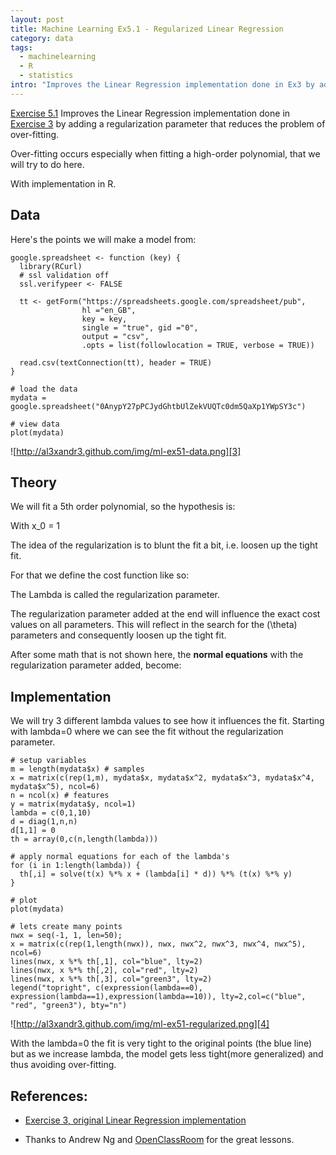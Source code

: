```yaml
--- 
layout: post
title: Machine Learning Ex5.1 - Regularized Linear Regression
category: data
tags:
  - machinelearning
  - R
  - statistics
intro: "Improves the Linear Regression implementation done in Ex3 by adding a regularization parameter that reduces the problem of over-fitting"
---
```


<script type="text/javascript" src="http://cdn.mathjax.org/mathjax/1.1-latest/MathJax.js?config=TeX-AMS-MML_HTMLorMML-full">
    MathJax.Hub.Config({
            jax: ["input/TeX", "output/HTML-CSS"],
        extensions: ["tex2jax.js","TeX/AMSmath.js","TeX/AMSsymbols.js",
                     "TeX/noUndefined.js"],
        tex2jax: {
            inlineMath: [ ["\\(","\\)"] ],
            displayMath: [ ['$$','$$'], ["\\[","\\]"], ["\\begin{displaymath}","\\end{displaymath}"] ],
            skipTags: ["script","noscript","style","textarea","pre","code"],
            ignoreClass: "tex2jax_ignore",
            processEscapes: false,
            processEnvironments: true,
            preview: "TeX"
        },
        showProcessingMessages: true,
        displayAlign: "left",
        displayIndent: "2em",
 
        "HTML-CSS": {
             scale: 100,
             availableFonts: ["STIX","TeX"],
             preferredFont: "TeX",
             webFont: "TeX",
             imageFont: "TeX",
             showMathMenu: true,
        },
        MMLorHTML: {
             prefer: {
                 MSIE:    "MML",
                 Firefox: "MML",
                 Opera:   "HTML",
                 other:   "HTML"
             }
        }
    });
</script>

[Exercise 5.1][1] Improves the Linear Regression implementation done in
[Exercise 3][2] by adding a regularization parameter that reduces the problem
of over-fitting.

Over-fitting occurs especially when fitting a high-order polynomial, that we
will try to do here.

With implementation in R.


## Data

Here's the points we will make a model from:

    
    google.spreadsheet <- function (key) {
      library(RCurl)
      # ssl validation off
      ssl.verifypeer <- FALSE
    
      tt <- getForm("https://spreadsheets.google.com/spreadsheet/pub", 
                    hl ="en_GB",
                    key = key, 
                    single = "true", gid ="0", 
                    output = "csv", 
                    .opts = list(followlocation = TRUE, verbose = TRUE)) 
    
      read.csv(textConnection(tt), header = TRUE)
    }
    
    # load the data
    mydata = google.spreadsheet("0AnypY27pPCJydGhtbUlZekVUQTc0dm5QaXp1YWpSY3c")
    
    # view data
    plot(mydata)
    

![http://al3xandr3.github.com/img/ml-ex51-data.png][3]

## Theory

We will fit a 5th order polynomial, so the hypothesis is:

<script type="math/tex; mode=display">
h_\theta(x) = \theta_0 x_0 + \theta_1 x_1 + \theta_2 x_2^2 + \theta_3 x_3^3 + \theta_4 x_4^4 + \theta_5 x_5^5
</script>

With x_0 = 1

The idea of the regularization is to blunt the fit a bit, i.e. loosen up the
tight fit.

For that we define the cost function like so:

<script type="math/tex; mode=display">
J(\theta) = \frac{1}{2m} [\sum_{i=1}^m ((h_\theta(x^{(i)}) - y^{(i)})^2) + \lambda \sum_{i=1}^n \theta^2]
</script>

The Lambda is called the regularization parameter.

The regularization parameter added at the end will influence the exact cost
values on all parameters. This will reflect in the search for the \(\theta\)
parameters and consequently loosen up the tight fit.

After some math that is not shown here, the **normal equations** with the
regularization parameter added, become:

<script type="math/tex; mode=display">
\theta = (X^T X + \lambda \begin{bmatrix} 0 & & & \\ & 1 & & \\ & & ... & \\ & & & 1 \end{bmatrix} )^{-1} (X^T y)
</script>

## Implementation

We will try 3 different lambda values to see how it influences the fit.
Starting with lambda=0 where we can see the fit without the
regularization parameter.

    
    # setup variables
    m = length(mydata$x) # samples
    x = matrix(c(rep(1,m), mydata$x, mydata$x^2, mydata$x^3, mydata$x^4, mydata$x^5), ncol=6)
    n = ncol(x) # features
    y = matrix(mydata$y, ncol=1)
    lambda = c(0,1,10)
    d = diag(1,n,n)
    d[1,1] = 0
    th = array(0,c(n,length(lambda)))
    
    # apply normal equations for each of the lambda's
    for (i in 1:length(lambda)) {
      th[,i] = solve(t(x) %*% x + (lambda[i] * d)) %*% (t(x) %*% y)
    }
    
    # plot
    plot(mydata)
    
    # lets create many points
    nwx = seq(-1, 1, len=50);
    x = matrix(c(rep(1,length(nwx)), nwx, nwx^2, nwx^3, nwx^4, nwx^5), ncol=6)
    lines(nwx, x %*% th[,1], col="blue", lty=2)
    lines(nwx, x %*% th[,2], col="red", lty=2)
    lines(nwx, x %*% th[,3], col="green3", lty=2)
    legend("topright", c(expression(lambda==0), expression(lambda==1),expression(lambda==10)), lty=2,col=c("blue", "red", "green3"), bty="n")
    

![http://al3xandr3.github.com/img/ml-ex51-regularized.png][4]

With the lambda=0 the fit is very tight to the original points (the blue
line) but as we increase lambda, the model gets less tight(more generalized)
and thus avoiding over-fitting.

## References:

- [Exercise 3, original Linear Regression implementation][2]
- Thanks to Andrew Ng and [OpenClassRoom][5] for the great lessons. 

   [1]: http://openclassroom.stanford.edu/MainFolder/DocumentPage.php?course=MachineLearning&doc=exercises/ex5/ex5.html
   [2]: http://al3xandr3.github.com/2011/03/08/ml-ex3.html
   [3]: http://al3xandr3.github.com/img/ml-ex51-data.png
   [4]: http://al3xandr3.github.com/img/ml-ex51-regularized.png
   [5]: http://openclassroom.stanford.edu/MainFolder/HomePage.php


